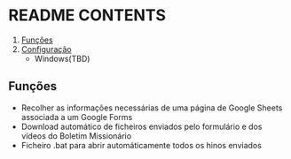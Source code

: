 # README CONTENTS
1. [Funções](#funções)
2. [Configuração](#Configuração)
	- Windows(TBD)


## Funções
- Recolher as informações necessárias de uma página de Google Sheets associada a um Google Forms
- Download automático de ficheiros enviados pelo formulário e dos vídeos do Boletim Missionário
- Ficheiro .bat para abrir automáticamente todos os hinos enviados